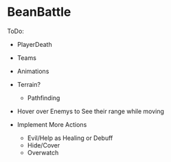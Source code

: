 # BeanBattle
 
ToDo:
- PlayerDeath


- Teams


- Animations


- Terrain? 
  - Pathfinding


- Hover over Enemys to See their range while moving


- Implement More Actions
  - Evil/Help as Healing or Debuff
  - Hide/Cover
  - Overwatch
